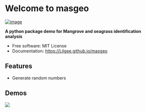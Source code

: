 # Welcome to masgeo


[![image](https://img.shields.io/pypi/v/masgeo.svg)](https://pypi.python.org/pypi/masgeo)


**A python package demo for Mangrove and seagrass identification analysis**


-   Free software: MIT License
-   Documentation: <https://Ljlgee.github.io/masgeo>
    

## Features

-   Generate random numbers

## Demos

![](https://th.bing.com/th/id/OIP.ePW1U2Zyyb8db8AiuBKCbgHaHC?w=182&h=180&c=7&r=0&o=5&dpr=2&pid=1.7)
